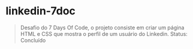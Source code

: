 # linkedin-7doc
> Desafio do 7 Days Of Code, o projeto consiste em criar um página HTML e CSS que mostra o perfil de um usuário do Linkedin.
> Status: Concluído
